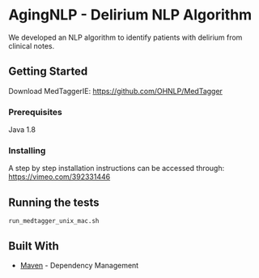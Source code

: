# AgingNLP - Delirium NLP Algorithm

We developed an NLP algorithm to identify patients with delirium from clinical notes.

## Getting Started

Download MedTaggerIE:
https://github.com/OHNLP/MedTagger



### Prerequisites

Java 1.8


### Installing

 
A step by step installation instructions can be accessed through:
https://vimeo.com/392331446


## Running the tests
```
run_medtagger_unix_mac.sh
```

## Built With

* [Maven](https://maven.apache.org/) - Dependency Management

